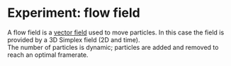 <!--
  id: 2568
  date: 2014-04-24T11:19:04
  modified: 2015-10-25T07:07:29
  slug: experiment-flowfield
  type: post
  excerpt: <p>A flow field is a vector field used to move particles. In this case the field is provided by a 3D Simplex field (2D and time). The number of particles is dynamic; particles are added and removed to reach an optimal framerate.</p>
  categories: uncategorized
  tags: simplex noise, cool shit, experiment, particles
  inCv: 
  inPortfolio: 
  dateFrom: 
  dateTo: 
-->

# Experiment: flow field

<p>A flow field is a <a href="http://en.m.wikipedia.org/wiki/Vector_field">vector field</a> used to move particles. In this case the field is provided by a 3D Simplex field (2D and time).<br />
The number of particles is dynamic; particles are added and removed to reach an optimal framerate.</p>
<p><!--more--></p>
<pre><code data-language="javascript" data-src="/wordpress/wp-content/themes/sjeiti/static/experiment/flowfield.js"></code></pre>